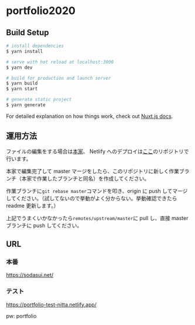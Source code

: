 # portfolio2020

## Build Setup

```bash
# install dependencies
$ yarn install

# serve with hot reload at localhost:3000
$ yarn dev

# build for production and launch server
$ yarn build
$ yarn start

# generate static project
$ yarn generate
```

For detailed explanation on how things work, check out [Nuxt.js docs](https://nuxtjs.org).

## 運用方法

ファイルの編集をする場合は[本家](https://github.com/nittashiori/portfolio2020)、
Netlify へのデプロイは[ここ](https://github.com/nittashiori/portfolio2020)のリポジトリで行います。

本家で編集完了して master マージをしたら、このリポジトリに新しく作業ブランチ（本家で作業したブランチと同名）を作成してください。

作業ブランチに`git rebase master`コマンドを叩き、origin に push してマージしてください。（試してないので挙動がよく分からない。挙動確認できたら readme 更新します。）

上記でうまくいかなかったら`remotes/upstream/master`に pull し、直接 master ブランチに push してください。

## URL

### 本番

https://sodasui.net/

### テスト

https://portfolio-test-nitta.netlify.app/

pw: portfolio
